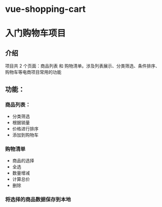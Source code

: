 # vue-shopping-cart
入门购物车项目
===
介绍
---
项目共 2 个页面：商品列表 和 购物清单。涉及列表展示、分类筛选、条件排序、购物车等电商项目常用的功能<br>

功能：
---
### 商品列表：
* 分类筛选  
* 根据销量
* 价格进行排序  
* 添加到购物车<br>
### 购物清单
* 商品的选择
* 全选  
* 数量增减 
* 计算总价 
* 删除<br>
### 将选择的商品数据保存到本地 
